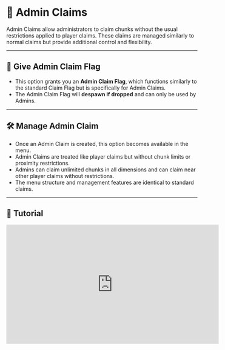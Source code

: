 # 🏴 Admin Claims

Admin Claims allow administrators to claim chunks without the usual restrictions applied to player claims. These claims are managed similarly to normal claims but provide additional control and flexibility.

---

## 🎯 Give Admin Claim Flag

* This option grants you an **Admin Claim Flag**, which functions similarly to the standard Claim Flag but is specifically for Admin Claims.
* The Admin Claim Flag will **despawn if dropped** and can only be used by Admins.

---

## 🛠️ Manage Admin Claim

* Once an Admin Claim is created, this option becomes available in the menu.
* Admin Claims are treated like player claims but without chunk limits or proximity restrictions.
* Admins can claim unlimited chunks in all dimensions and can claim near other player claims without restrictions.
* The menu structure and management features are identical to standard claims.

---

## 🎥 Tutorial

<iframe width="560" height="315" src="https://www.youtube.com/embed/f9dQegArmWI?si=1x6ZLxJJP_ddEdNM&amp;start=742" title="Admin Claims Tutorial" frameborder="0" allow="accelerometer; autoplay; clipboard-write; encrypted-media; gyroscope; picture-in-picture; web-share" referrerpolicy="strict-origin-when-cross-origin" allowfullscreen></iframe>
